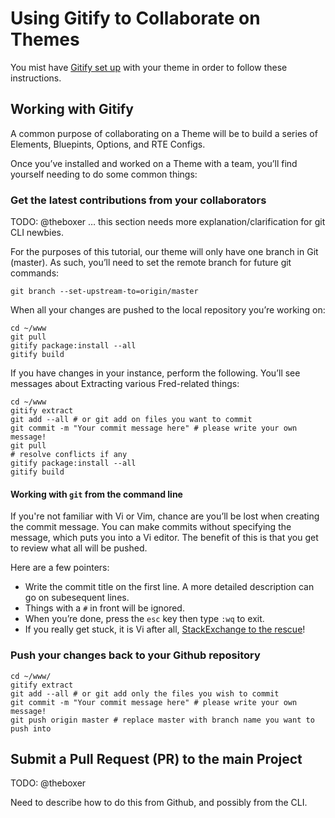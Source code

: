 # Using Gitify to Collaborate on Themes

You mist have [Gitify set up](collab/gitify) with your theme in order to follow these instructions.

## Working with Gitify

A common purpose of collaborating on a Theme will be to build a series of Elements, Bluepints, Options, and RTE Configs.

Once you’ve installed and worked on a Theme with a team, you’ll find yourself needing to do some common things:

### Get the latest contributions from your collaborators

TODO: @theboxer … this section needs more explanation/clarification for git CLI newbies.

For the purposes of this tutorial, our theme will only have one branch in Git (master). As such, you’ll need to set the remote branch for future git commands:

```
git branch --set-upstream-to=origin/master
```

When all your changes are pushed to the local repository you’re working on: 

```
cd ~/www
git pull
gitify package:install --all
gitify build
```

If you have changes in your instance, perform the following. You’ll see messages about Extracting various Fred-related things:

```
cd ~/www
gitify extract
git add --all # or git add on files you want to commit
git commit -m "Your commit message here" # please write your own message!
git pull
# resolve conflicts if any
gitify package:install --all
gitify build
```

#### Working with `git` from the command line

If you're not familiar with Vi or Vim, chance are you’ll be lost when creating the commit message. You can make commits without specifying the message, which puts you into a Vi editor. The benefit of this is that you get to review what all will be pushed. 

Here are a few pointers:  

- Write the commit title on the first line. A more detailed description can go on subesequent lines.
- Things with a `#` in front will be ignored. 
- When you’re done, press the `esc` key then type `:wq` to exit.
- If you really get stuck, it is Vi after all, [StackExchange to the rescue]()!

### Push your changes back to your Github repository

```
cd ~/www/
gitify extract
git add --all # or git add only the files you wish to commit
git commit -m "Your commit message here" # please write your own message!
git push origin master # replace master with branch name you want to push into
```

## Submit a Pull Request (PR) to the main Project

TODO: @theboxer 

Need to describe how to do this from Github, and possibly from the CLI.